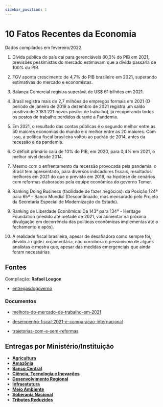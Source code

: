 ```yaml
---
sidebar_position: 1
---
```

# 10 Fatos Recentes da Economia 

Dados compilados em fevereiro/2022.

1. Dívida pública do país cai para gerenciáveis 80,3% do PIB em 2021, previsões pessimistas do mercado estimavam que a dívida passaria de 100% do PIB.

2. FGV aponta crescimento de 4,7% do PIB brasileiro em 2021, superando estimativas do mercado e economistas.

3. Balança Comercial registra superávit de US$ 61 bilhões em 2021.

4. Brasil registra mais de 2,7 milhões de empregos formais em 2021 (O período de janeiro de 2019 a dezembro de 2021 registra um saldo positivo de 3.183.221 novos postos de trabalho), já recuperando todos os postos de trabalho perdidos durante a Pandemia.

5. Em 2021, o resultado das contas públicas é o segundo melhor entre as 50 maiores economias do mundo e o melhor entre as 20 maiores. Com isso, a política fiscal brasileira voltou ao padrão de 2014, antes da recessão e da pandemia.

6. O déficit primário caiu de 10% do PIB, em 2020, para 0,4% em 2021, o melhor nível desde 2014.

7. Mesmo com o enfrentamento da recessão provocada pela pandemia, o Brasil tem apresentado, para diversos indicadores fiscais, resultados melhores em 2021 do que o previsto em 2018, na hipótese de cenários com reformas elaborados pela equipe econômica do governo Temer.

8. Ranking Doing Business (facilidade de fazer negócios): da Posição 124ª para 65ª – Banco Mundial (Descontinuado, mas mensurado pelo Projeto da Secretaria Especial de Modernização do Estado).

9. Ranking de Liberdade Econômica: Da 143° para 134º - Heritage Foundation (medido até metade de 2021, vai aumentar na próxima divulgação em decorrência das políticas econômicas implementas até o fechamento e após).

10. A realidade fiscal brasileira, apesar de desafiadora como sempre foi, devido à rigidez orçamentária, não corrobora o pessimismo de alguns analistas e mostra que, apesar das medidas emergenciais que ainda foram necessárias
## Fontes

Compilação: **Rafael Lougon**

 - [entregasdogoverno](https://www.entregasdogoverno.com/2022/02/10-recentes-fatos-economicos-do-governo_60.html)

### Documentos

 - [melhora-do-mercado-de-trabalho-em-2021](https://www.gov.br/fazenda/pt-br/centrais-de-conteudos/publicacoes/conjuntura-economica/estudos-economicos/2022/ni-melhora-do-mercado-de-trabalho-em-2021.pdf/view)

 - [desempenho-fiscal-2021-e-comparacao-internacional](https://www.gov.br/fazenda/pt-br/centrais-de-conteudos/publicacoes/conjuntura-economica/estudos-economicos/2022/ni-desempenho-fiscal-2021-e-comparacao-internacional.pdf/view)

 - [trajetorias-com-e-sem-reformas](https://www.gov.br/fazenda/pt-br/centrais-de-conteudos/publicacoes/conjuntura-economica/estudos-economicos/2022/ni-trajetorias-com-e-sem-reformas.pdf/view)

## Entregas por Ministério/Instituição

 - [**Agricultura**](/docs/agricultura)
 - [**Amazônia**](/docs/amazonia)
 - [**Banco Central**](/docs/economia/banco-central)
 - [**Ciência, Tecnologia e Inovações**](/docs/ciencia-tecnologia/entregas)
 - [**Desenvolvimento Regional**](/docs/desenvolvimento-regional/)
 - [**Infraestutura**](/docs/infraestrutura)
 - [**Meio Ambiente**](/docs/meioambiente/)
 - [**Soberania Nacional**](/blog/2022-03-02-soberania-nacional)
 - [**Tributos Reduzidos**](/docs/tributos-reduzidos)
